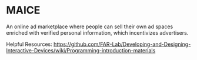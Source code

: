 # MAICE
An online ad marketplace where people can sell their own ad spaces enriched with verified personal information, which incentivizes advertisers.

Helpful Resources:
https://github.com/FAR-Lab/Developing-and-Designing-Interactive-Devices/wiki/Programming-introduction-materials
